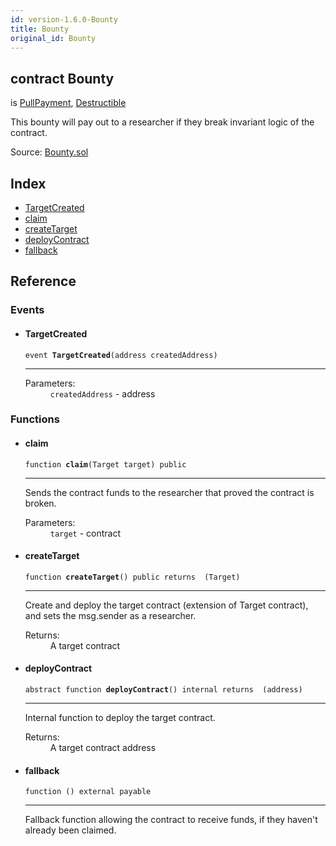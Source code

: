 ```yaml
---
id: version-1.6.0-Bounty
title: Bounty
original_id: Bounty
---
```


<div class="contract-doc"><div class="contract"><h2 class="contract-header"><span class="contract-kind">contract</span> Bounty</h2><p class="base-contracts"><span>is</span> <a href="payment_PullPayment.html">PullPayment</a><span>, </span><a href="lifecycle_Destructible.html">Destructible</a></p><p class="description">This bounty will pay out to a researcher if they break invariant logic of the contract.</p><div class="source">Source: <a href="https://github.com/OpenZeppelin/zeppelin-solidity/blob/v1.6.0/contracts/Bounty.sol" target="_blank">Bounty.sol</a></div></div><div class="index"><h2>Index</h2><ul><li><a href="Bounty.html#TargetCreated">TargetCreated</a></li><li><a href="Bounty.html#claim">claim</a></li><li><a href="Bounty.html#createTarget">createTarget</a></li><li><a href="Bounty.html#deployContract">deployContract</a></li><li><a href="Bounty.html#">fallback</a></li></ul></div><div class="reference"><h2>Reference</h2><div class="events"><h3>Events</h3><ul><li><div class="item event"><span id="TargetCreated" class="anchor-marker"></span><h4 class="name">TargetCreated</h4><div class="body"><code class="signature">event <strong>TargetCreated</strong><span>(address createdAddress) </span></code><hr/><dl><dt><span class="label-parameters">Parameters:</span></dt><dd><div><code>createdAddress</code> - address</div></dd></dl></div></div></li></ul></div><div class="functions"><h3>Functions</h3><ul><li><div class="item function"><span id="claim" class="anchor-marker"></span><h4 class="name">claim</h4><div class="body"><code class="signature">function <strong>claim</strong><span>(Target target) </span><span>public </span></code><hr/><div class="description"><p>Sends the contract funds to the researcher that proved the contract is broken.</p></div><dl><dt><span class="label-parameters">Parameters:</span></dt><dd><div><code>target</code> - contract</div></dd></dl></div></div></li><li><div class="item function"><span id="createTarget" class="anchor-marker"></span><h4 class="name">createTarget</h4><div class="body"><code class="signature">function <strong>createTarget</strong><span>() </span><span>public </span><span>returns  (Target) </span></code><hr/><div class="description"><p>Create and deploy the target contract (extension of Target contract), and sets the msg.sender as a researcher.</p></div><dl><dt><span class="label-return">Returns:</span></dt><dd>A target contract</dd></dl></div></div></li><li><div class="item function"><span id="deployContract" class="anchor-marker"></span><h4 class="name">deployContract</h4><div class="body"><code class="signature"><span>abstract </span>function <strong>deployContract</strong><span>() </span><span>internal </span><span>returns  (address) </span></code><hr/><div class="description"><p>Internal function to deploy the target contract.</p></div><dl><dt><span class="label-return">Returns:</span></dt><dd>A target contract address</dd></dl></div></div></li><li><div class="item function"><span id="fallback" class="anchor-marker"></span><h4 class="name">fallback</h4><div class="body"><code class="signature">function <strong></strong><span>() </span><span>external </span><span>payable </span></code><hr/><div class="description"><p>Fallback function allowing the contract to receive funds, if they haven&#x27;t already been claimed.</p></div></div></div></li></ul></div></div></div>

